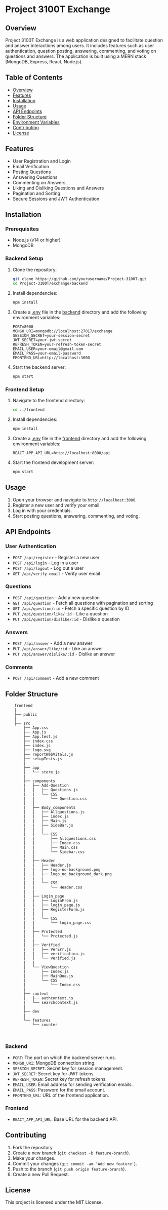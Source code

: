 <!-- # Getting Started with Create React App and Redux

This project was bootstrapped with [Create React App](https://github.com/facebook/create-react-app), using the [Redux](https://redux.js.org/) and [Redux Toolkit](https://redux-toolkit.js.org/) template.

## Available Scripts

In the project directory, you can run:

### `npm start`

Runs the app in the development mode.\
Open [http://localhost:3000](http://localhost:3000) to view it in your browser.

The page will reload when you make changes.\
You may also see any lint errors in the console.

### `npm test`

Launches the test runner in the interactive watch mode.\
See the section about [running tests](https://facebook.github.io/create-react-app/docs/running-tests) for more information.

### `npm run build`

Builds the app for production to the `build` folder.\
It correctly bundles React in production mode and optimizes the build for the best performance.

The build is minified and the filenames include the hashes.\
Your app is ready to be deployed!

See the section about [deployment](https://facebook.github.io/create-react-app/docs/deployment) for more information.

### `npm run eject`

**Note: this is a one-way operation. Once you `eject`, you can't go back!**

If you aren't satisfied with the build tool and configuration choices, you can `eject` at any time. This command will remove the single build dependency from your project.

Instead, it will copy all the configuration files and the transitive dependencies (webpack, Babel, ESLint, etc) right into your project so you have full control over them. All of the commands except `eject` will still work, but they will point to the copied scripts so you can tweak them. At this point you're on your own.

You don't have to ever use `eject`. The curated feature set is suitable for small and middle deployments, and you shouldn't feel obligated to use this feature. However we understand that this tool wouldn't be useful if you couldn't customize it when you are ready for it.

## Learn More

You can learn more in the [Create React App documentation](https://facebook.github.io/create-react-app/docs/getting-started).

To learn React, check out the [React documentation](https://reactjs.org/). -->

# Project 3100T Exchange

## Overview
Project 3100T Exchange is a web application designed to facilitate question and answer interactions among users. It includes features such as user authentication, question posting, answering, commenting, and voting on questions and answers. The application is built using a MERN stack (MongoDB, Express, React, Node.js).

## Table of Contents
- [Overview](#overview)
- [Features](#features)
- [Installation](#installation)
- [Usage](#usage)
- [API Endpoints](#api-endpoints)
- [Folder Structure](#folder-structure)
- [Environment Variables](#environment-variables)
- [Contributing](#contributing)
- [License](#license)

## Features
- User Registration and Login
- Email Verification
- Posting Questions
- Answering Questions
- Commenting on Answers
- Liking and Disliking Questions and Answers
- Pagination and Sorting
- Secure Sessions and JWT Authentication

## Installation
### Prerequisites
- Node.js (v14 or higher)
- MongoDB

### Backend Setup
1. Clone the repository:
    ```bash
    git clone https://github.com/yourusername/Project-3100T.git
    cd Project-3100T/exchange/backend
    ```

2. Install dependencies:
    ```bash
    npm install
    ```

3. Create a [.env](http://_vscodecontentref_/0) file in the [backend](http://_vscodecontentref_/1) directory and add the following environment variables:
    ```plaintext
    PORT=8000
    MONGO_URI=mongodb://localhost:27017/exchange
    SESSION_SECRET=your-session-secret
    JWT_SECRET=your-jwt-secret
    REFRESH_TOKEN=your-refresh-token-secret
    EMAIL_USER=your-email@gmail.com
    EMAIL_PASS=your-email-password
    FRONTEND_URL=http://localhost:3000
    ```

4. Start the backend server:
    ```bash
    npm start
    ```

### Frontend Setup
1. Navigate to the frontend directory:
    ```bash
    cd ../frontend
    ```

2. Install dependencies:
    ```bash
    npm install
    ```

3. Create a [.env](http://_vscodecontentref_/2) file in the [frontend](http://_vscodecontentref_/3) directory and add the following environment variables:
    ```plaintext
    REACT_APP_API_URL=http://localhost:8000/api
    ```

4. Start the frontend development server:
    ```bash
    npm start
    ```

## Usage
1. Open your browser and navigate to `http://localhost:3000`.
2. Register a new user and verify your email.
3. Log in with your credentials.
4. Start posting questions, answering, commenting, and voting.

## API Endpoints
### User Authentication
- `POST /api/register` - Register a new user
- `POST /api/login` - Log in a user
- `POST /api/logout` - Log out a user
- `GET /api/verify-email` - Verify user email

### Questions
- `POST /api/question` - Add a new question
- `GET /api/question` - Fetch all questions with pagination and sorting
- `GET /api/question/:id` - Fetch a specific question by ID
- `PUT /api/question/like/:id` - Like a question
- `PUT /api/question/dislike/:id` - Dislike a question

### Answers
- `POST /api/answer` - Add a new answer
- `PUT /api/answer/like/:id` - Like an answer
- `PUT /api/answer/dislike/:id` - Dislike an answer

### Comments
- `POST /api/comment` - Add a new comment

## Folder Structure

```
    frontend
    |
    ├── public
    |       
    ├── src
        ├── App.css
        ├── App.js
        ├── App.test.js
        ├── index.css
        ├── index.js
        ├── logo.svg
        ├── reportWebVitals.js
        ├── setupTests.js
        |   
        ├── app
        |   └── store.js
        |       
        ├── components
        |   ├── Add-Question
        |   |   ├── Questions.js
        |   |   └── CSS
        |   |       └── Question.css
        |   |           
        |   ├── Body_components
        |   |   ├── Allquestions.js
        |   |   ├── index.js
        |   |   ├── Main.js
        |   |   ├── SideBar.js
        |   |   |   
        |   |   └── CSS
        |   |       ├── Allquestions.css
        |   |       ├── Index.css
        |   |       ├── Main.css
        |   |       └── Sidebar.css
        |   |           
        |   ├── Header
        |   |   ├── Header.js
        |   |   ├── logo-no-background.png
        |   |   ├── logo_no_background_dark.png
        |   |   |   
        |   |   └── CSS
        |   |       └── Header.css
        |   |           
        |   ├── Login_page
        |   |   ├── LoginFrom.js
        |   |   ├── login_page.js
        |   |   ├── RegisterForm.js
        |   |   |   
        |   |   └── CSS
        |   |       └── login_page.css
        |   |           
        |   ├── Protected
        |   |   └── Protected.js
        |   |       
        |   ├── Verified
        |   |   ├── VerErr.js
        |   |   ├── verification.js
        |   |   └── Verified.js
        |   |       
        |   └── ViewQuestion
        |       ├── Index.js
        |       ├── MainQue.js
        |       └── CSS
        |           └── Index.css
        |               
        ├── context
        |   ├── authcontext.js
        |   └── searchcontext.js
        |       
        ├── dev
        |       
        └── features
            └── counter



```

### Backend
- `PORT`: The port on which the backend server runs.
- `MONGO_URI`: MongoDB connection string.
- `SESSION_SECRET`: Secret key for session management.
- `JWT_SECRET`: Secret key for JWT tokens.
- `REFRESH_TOKEN`: Secret key for refresh tokens.
- `EMAIL_USER`: Email address for sending verification emails.
- `EMAIL_PASS`: Password for the email account.
- `FRONTEND_URL`: URL of the frontend application.

### Frontend
- `REACT_APP_API_URL`: Base URL for the backend API.

## Contributing
1. Fork the repository.
2. Create a new branch (`git checkout -b feature-branch`).
3. Make your changes.
4. Commit your changes (`git commit -am 'Add new feature'`).
5. Push to the branch (`git push origin feature-branch`).
6. Create a new Pull Request.

## License
This project is licensed under the MIT License.
